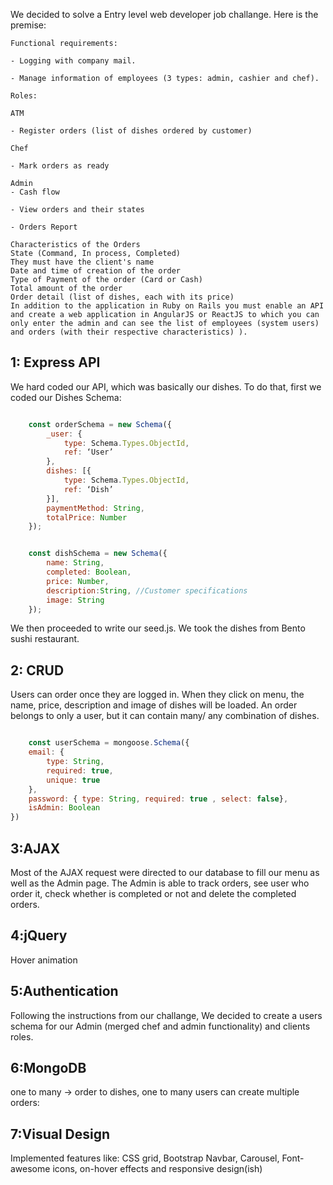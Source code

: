 We decided to solve a Entry level web developer job challange. Here is the premise:

    Functional requirements:

    - Logging with company mail.

    - Manage information of employees (3 types: admin, cashier and chef).

    Roles:

    ATM

    - Register orders (list of dishes ordered by customer)

    Chef

    - Mark orders as ready

    Admin
    - Cash flow

    - View orders and their states

    - Orders Report

    Characteristics of the Orders
    State (Command, In process, Completed)
    They must have the client's name
    Date and time of creation of the order
    Type of Payment of the order (Card or Cash)
    Total amount of the order
    Order detail (list of dishes, each with its price)
    In addition to the application in Ruby on Rails you must enable an API and create a web application in AngularJS or ReactJS to which you can only enter the admin and can see the list of employees (system users) and orders (with their respective characteristics) ).

## 1: Express API
We hard coded our API, which was basically our dishes. To do that, first we coded our Dishes Schema:

``` javascript

    const orderSchema = new Schema({
        _user: {
            type: Schema.Types.ObjectId,
            ref: ‘User’
        },
        dishes: [{
            type: Schema.Types.ObjectId,
            ref: ‘Dish’
        }],
        paymentMethod: String,
        totalPrice: Number
    });

```

``` javascript

    const dishSchema = new Schema({
        name: String,
        completed: Boolean,
        price: Number,
        description:String, //Customer specifications
        image: String
    });

```
We then proceeded to write our seed.js. We took the dishes from Bento sushi restaurant.

## 2: CRUD
Users can order once they are logged in. When they click on menu, the name, price, description and image of dishes will be loaded. An order belongs to only a user, but it can contain many/ any combination of dishes.

``` javascript

    const userSchema = mongoose.Schema({
    email: { 
        type: String, 
        required: true, 
        unique: true
    },
    password: { type: String, required: true , select: false},
    isAdmin: Boolean
})
```

## 3:AJAX
Most of the AJAX request were directed to our database to fill our menu as well as the Admin page. The Admin is able to track orders, see user who order it, check whether is completed or not and delete the completed orders.

## 4:jQuery
Hover animation
    
## 5:Authentication
Following the instructions from our challange, We decided to create a users schema for our Admin (merged chef and admin functionality) and clients roles.
    
## 6:MongoDB
one to many -> order to dishes, one to many users can create multiple orders:
    
## 7:Visual Design
Implemented features like: CSS grid, Bootstrap Navbar, Carousel, Font-awesome icons, on-hover effects and responsive design(ish)